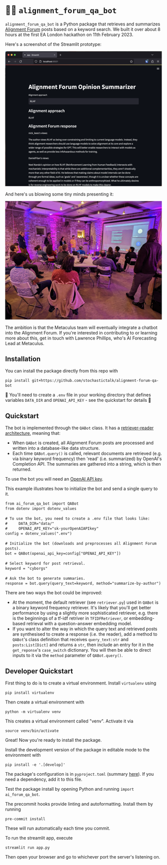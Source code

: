 # 📏💬 `alignment_forum_qa_bot`

`alignment_forum_qa_bot` is a Python package that retrieves and summarizes [Alignment Forum](https://www.alignmentforum.org/) posts based on a keyword search. We built it over about 8 hours at the first EA London hackathon on 11th February 2023.

Here's a screenshot of the Streamlit prototype:

![](assets/screenshot.png)

And here's us blowing some tiny minds presenting it:

![](assets/presentation.jpeg)

The ambition is that the Metaculus team will eventually integrate a chatbot into the Alignment Forum. If you're interested in contributing to or learning more about this, get in touch with Lawrence Phillips, who's AI Forecasting Lead at Metaculus.

## Installation

You can install the package directly from this repo with
```
pip install git+https://github.com/stochastictalk/alignment-forum-qa-bot
```
🚨 You'll need to create a `.env` file in your working directory that defines variables `DATA_DIR` and `OPENAI_API_KEY` - see the quickstart for details 🚨

## Quickstart

The bot is implemented through the `QABot` class. It has a [retriever-reader architecture](https://www.pinecone.io/learn/retriever-models/), meaning that:
- When `QABot` is created, all Alignment Forum posts are processed and written into a database-like data structure.
- Each time `QABot.query()` is called, relevant documents are retrieved (e.g. via binary keyword frequency) then 'read' (i.e. summarized) by OpenAI's Completion API. The summaries are gathered into a string, which is then returned.

To use the bot you will need an [OpenAI API key](https://openai.com/api/).

This example illustrates how to initialize the bot and send a single query to it.

```
from ai_forum_qa_bot import QABot
from dotenv import dotenv_values

# To use the bot, you need to create a .env file that looks like:
#     DATA_DIR="data/"
#     OPENAI_API_KEY="sk-yourOpenAIAPIkey"
config = dotenv_values(".env")

# Initialize the bot (downloads and preprocesses all Alignment Forum posts).
bot = QABot(openai_api_key=config["OPENAI_API_KEY"])

# Select keyword for post retrieval.
keyword = "cyborgs"

# Ask the bot to generate summaries.
response = bot.query(query_text=keyword, method="summarize-by-author")
```

There are two ways the bot could be improved:
* At the moment, the default retriever (see `retriever.py`) used in `QABot` is a binary keyword frequency retriever. It's likely that you'll get better performance by using a slightly more sophisticated retriever, e.g. there is the beginnings of a tf-idf retriver in `TFIDFRetriever`, or embedding-based retrieval with a question-answer embedding model.
* If you want to alter the way in which the query text and retrieved posts are synthesised to create a response (i.e. the reader), add a method to `QABot`'s class definition that receives `query_text:str` and `posts:List[Dict]` and returns a `str`, then include an entry for it in the `get_reponse`'s `case_switch` dictionary. You will then be able to direct inputs to it via the `method` parameter of `QABot.query()`.

## Developer Quickstart

First thing to do is to create a virtual environment. Install `virtualenv` using
```
pip install virtualenv
```
Then create a virtual environment with
```
python -m virtualenv venv
```
This creates a virtual environment called "venv". Activate it via
```
source venv/bin/activate
```
Great! Now you're ready to install the package.

Install the development version of the package in editable mode to the environment with
```
pip install -e '.[develop]'
```
The package's configuration is in `pyproject.toml` (summary [here](https://setuptools.pypa.io/en/latest/userguide/pyproject_config.html)). If you need a dependency, add it to this file.

Test the package install by opening Python and running `import ai_forum_qa_bot`.

The precommit hooks provide linting and autoformatting. Install them by running
```
pre-commit install
```
These will run automatically each time you commit.

To run the streamlit app, execute
```
streamlit run app.py
```
Then open your browser and go to whichever port the server's listening on.
